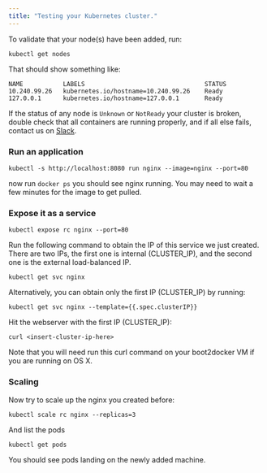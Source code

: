 ```yaml
---
title: "Testing your Kubernetes cluster."
---
```

To validate that your node(s) have been added, run:

```shell
kubectl get nodes

```
That should show something like:

```shell
NAME           LABELS                                 STATUS
10.240.99.26   kubernetes.io/hostname=10.240.99.26    Ready
127.0.0.1      kubernetes.io/hostname=127.0.0.1       Ready

```
If the status of any node is `Unknown` or `NotReady` your cluster is broken, double check that all containers are running properly, and if all else fails, contact us on [Slack](../../troubleshooting.html#slack).

### Run an application

```shell
kubectl -s http://localhost:8080 run nginx --image=nginx --port=80

```
now run `docker ps` you should see nginx running.  You may need to wait a few minutes for the image to get pulled.

### Expose it as a service

```shell
kubectl expose rc nginx --port=80

```
Run the following command to obtain the IP of this service we just created. There are two IPs, the first one is internal (CLUSTER_IP), and the second one is the external load-balanced IP.

```shell
kubectl get svc nginx

```
Alternatively, you can obtain only the first IP (CLUSTER_IP) by running:

```shell
kubectl get svc nginx --template={{.spec.clusterIP}}

```
Hit the webserver with the first IP (CLUSTER_IP):

```shell
curl <insert-cluster-ip-here>

```
Note that you will need run this curl command on your boot2docker VM if you are running on OS X.

### Scaling

Now try to scale up the nginx you created before:

```shell
kubectl scale rc nginx --replicas=3

```
And list the pods

```shell
kubectl get pods

```
You should see pods landing on the newly added machine.



